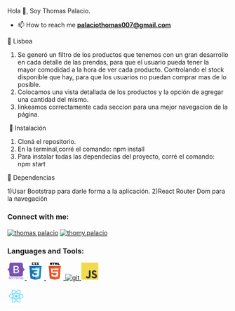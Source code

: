 Hola 👋, Soy Thomas Palacio.
- 📫 How to reach me **palaciothomas007@gmail.com**

🔸 Lisboa

1) Se generó un filtro de los productos que tenemos con un gran desarrollo en cada detalle de las prendas, para que el usuario pueda tener la mayor comodidad a la hora de ver cada producto. Controlando el stock disponible que hay, para que los usuarios no puedan comprar mas de lo posible.
2) Colocamos una vista detallada de los productos y la opción de agregar una cantidad del mismo.
3) linkeamos correctamente cada seccion para una mejor navegacion de la página.

​
🔸 Instalación

1) Cloná el repositorio.
2) En la terminal,corré el comando: npm install 
3) Para instalar todas las dependecias del proyecto, corré el comando: npm start
    
  
🔸 Dependencias
  
 1)Usar Bootstrap para darle forma a la aplicación. 
 2)React Router Dom para la navegación


<h3 align="left">Connect with me:</h3>
<p align="left">
<a href="https://linkedin.com/in/thomas palacio" target="blank"><img align="center" src="https://raw.githubusercontent.com/rahuldkjain/github-profile-readme-generator/master/src/images/icons/Social/linked-in-alt.svg" alt="thomas palacio" height="30" width="40" /></a>
<a href="https://instagram.com/thomy.palacio" target="blank"><img align="center" src="https://raw.githubusercontent.com/rahuldkjain/github-profile-readme-generator/master/src/images/icons/Social/instagram.svg" alt="thomy.palacio" height="30" width="40" /></a>
</p>

<h3 align="left">Languages and Tools:</h3>
<p align="left"> <a href="https://getbootstrap.com" target="_blank"> <img src="https://raw.githubusercontent.com/devicons/devicon/master/icons/bootstrap/bootstrap-plain-wordmark.svg" alt="bootstrap" width="40" height="40"/> </a> <a href="https://www.w3schools.com/css/" target="_blank"> <img src="https://raw.githubusercontent.com/devicons/devicon/master/icons/css3/css3-original-wordmark.svg" alt="css3" width="40" height="40"/> </a> <a href="https://www.w3.org/html/" target="_blank"> <img src="https://raw.githubusercontent.com/devicons/devicon/master/icons/html5/html5-original-wordmark.svg" alt="html5" width="40" height="40"/> </a><a href="https://git-scm.com/" rel="nofollow"> <img src="https://camo.githubusercontent.com/fbfcb9e3dc648adc93bef37c718db16c52f617ad055a26de6dc3c21865c3321d/68747470733a2f2f7777772e766563746f726c6f676f2e7a6f6e652f6c6f676f732f6769742d73636d2f6769742d73636d2d69636f6e2e737667" alt="git" width="40" height="40" data-canonical-src="https://www.vectorlogo.zone/logos/git-scm/git-scm-icon.svg" style="max-width: 100%;"> </a><a href="https://developer.mozilla.org/en-US/docs/Web/JavaScript" rel="nofollow"> <img src="https://raw.githubusercontent.com/devicons/devicon/master/icons/javascript/javascript-original.svg" alt="javascript" width="40" height="40" style="max-width: 100%;"> </a></p><img src="https://raw.githubusercontent.com/github/explore/80688e429a7d4ef2fca1e82350fe8e3517d3494d/topics/react/react.png" alt="git" width="40" height="40" data-canonical-src="https://www.vectorlogo.zone/logos/git-scm/git-scm-icon.svg" style="max-width: 100%;">
